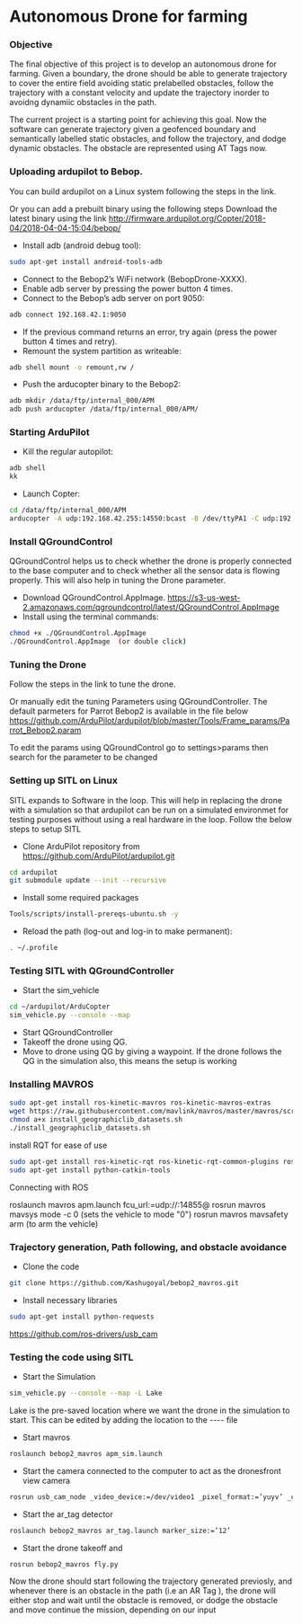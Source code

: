 # Autonomous Drone for farming

### Objective
 The final objective of this project is to develop an autonomous drone for farming. Given a boundary, the drone should be able to generate trajectory to cover the entire field avoiding static prelabelled obstacles, follow the trajectory with a constant velocity and update the trajectory inorder to avoidng dynamiic obstacles in the path.
 
 The current project is a starting point for achieving this goal. Now the software can generate trajectory given a geofenced boundary and semantically labelled static obstacles, and follow the trajectory, and dodge dynamic obstacles. The obstacle are represented using AT Tags now. 
 
### Uploading ardupilot to Bebop.


You can build ardupilot on a Linux system following the steps in the link.

Or you can add a prebuilt binary using the following steps
Download the latest binary using the link http://firmware.ardupilot.org/Copter/2018-04/2018-04-04-15:04/bebop/

-   Install adb (android debug tool):
```sh
sudo apt-get install android-tools-adb
```
- Connect to the Bebop2’s WiFi network (BebopDrone-XXXX).
- Enable adb server by pressing the power button 4 times.
- Connect to the Bebop’s adb server on port 9050:
```sh
adb connect 192.168.42.1:9050
```
- If the previous command returns an error, try again (press the power button 4 times and retry).
- Remount the system partition as writeable:
```sh
adb shell mount -o remount,rw /
```
- Push the arducopter binary to the Bebop2:
```sh
adb mkdir /data/ftp/internal_000/APM
adb push arducopter /data/ftp/internal_000/APM/
```


### Starting ArduPilot
- Kill the regular autopilot:
```sh
adb shell
kk
```
- Launch Copter:
```sh
cd /data/ftp/internal_000/APM
arducopter -A udp:192.168.42.255:14550:bcast -B /dev/ttyPA1 -C udp:192.168.42.255:14551:bcast -l /data/ftp/internal_000/APM/logs -t /data/ftp/internal_000/APM/terrain
```


### Install QGroundControl
QGroundControl helps us to check whether the drone is properly connected to the base computer and to check whether all the sensor data is flowing properly. This will also help in tuning the Drone parameter. 
-  Download QGroundControl.AppImage.
https://s3-us-west-2.amazonaws.com/qgroundcontrol/latest/QGroundControl.AppImage
- Install using the terminal commands:
```sh
chmod +x ./QGroundControl.AppImage
./QGroundControl.AppImage  (or double click)
```
### Tuning the Drone
Follow the steps in the link to tune the drone.

Or manually edit the tuning Parameters using QGroundController. The default parmeters for Parrot Bebop2 is available in the file below
https://github.com/ArduPilot/ardupilot/blob/master/Tools/Frame_params/Parrot_Bebop2.param

To edit the params using QGroundControl go to settings>params then search for the parameter to be changed



### Setting up SITL on Linux
SITL expands to Software in the loop. This will help in replacing the drone with a simulation so that ardupilot can be run on a simulated environmet for testing purposes without using a real hardware in the loop. Follow the below steps to setup SITL
- Clone ArduPilot repository from
https://github.com/ArduPilot/ardupilot.git
```sh
cd ardupilot
git submodule update --init --recursive
```
- Install some required packages
```sh
Tools/scripts/install-prereqs-ubuntu.sh -y
```
- Reload the path (log-out and log-in to make permanent):
```sh
. ~/.profile
```

### Testing SITL with QGroundController
- Start the sim_vehicle 
 ```sh
cd ~/ardupilot/ArduCopter
sim_vehicle.py --console --map
```
- Start QGroundController 
- Takeoff the drone using QG.
- Move to drone using QG by giving a waypoint.
If the drone follows the QG in the simulation also, this means the setup is working

### Installing MAVROS

```sh
sudo apt-get install ros-kinetic-mavros ros-kinetic-mavros-extras
wget https://raw.githubusercontent.com/mavlink/mavros/master/mavros/scripts/install_geographiclib_datasets.sh
chmod a+x install_geographiclib_datasets.sh
./install_geographiclib_datasets.sh
```
install RQT for ease of use
```sh
sudo apt-get install ros-kinetic-rqt ros-kinetic-rqt-common-plugins ros-kinetic-rqt-robot-plugins
sudo apt-get install python-catkin-tools
```
Connecting with ROS

roslaunch mavros apm.launch fcu_url:=udp://:14855@
rosrun mavros mavsys mode -c 0 (sets the vehicle to mode "0")
rosrun mavros mavsafety arm (to arm the vehicle)

### Trajectory generation, Path following, and obstacle avoidance

- Clone the code
```sh
git clone https://github.com/Kashugoyal/bebop2_mavros.git
```
- Install necessary libraries 
```sh
sudo apt-get install python-requests
```
https://github.com/ros-drivers/usb_cam

### Testing the code using SITL
- Start the Simulation
```sh 
sim_vehicle.py --console --map -L Lake
```
Lake is the pre-saved location where we want the drone in the simulation to start. This can be edited by adding the location to the ---- file
- Start mavros 
```sh
roslaunch bebop2_mavros apm_sim.launch
```

- Start the camera connected to the computer to act as the dronesfront view camera
```sh
rosrun usb_cam_node _video_device:=/dev/video1 _pixel_format:=’yuyv’ _camera_name:=’camera’ _camera_frame_id:=’camera’    
```
- Start the ar_tag detector
```sh
roslaunch bebop2_mavros ar_tag.launch marker_size:=’12’
```
- Start the drone takeoff and 
```sh
rosrun bebop2_mavros fly.py
```
Now the drone should start following the trajectory generated previosly, and whenever there is an obstacle in the path (i.e an AR Tag ), the drone will either stop and wait until the obstacle is removed, or dodge the obstacle and move continue the mission, depending on our input



